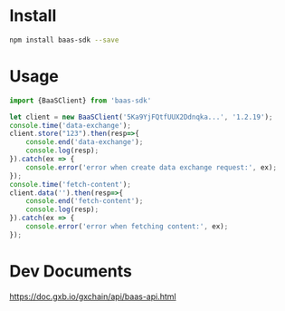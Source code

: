 # Install

```bash
npm install baas-sdk --save
```

# Usage

```js
import {BaaSClient} from 'baas-sdk'

let client = new BaaSClient('5Ka9YjFQtfUUX2Ddnqka...', '1.2.19');
console.time('data-exchange');
client.store("123").then(resp=>{
    console.end('data-exchange');
    console.log(resp);
}).catch(ex => {
    console.error('error when create data exchange request:', ex);
});
console.time('fetch-content');
client.data('').then(resp=>{
    console.end('fetch-content');
    console.log(resp);
}).catch(ex => {
    console.error('error when fetching content:', ex);
});
```

# Dev Documents

https://doc.gxb.io/gxchain/api/baas-api.html
